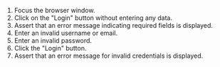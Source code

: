 1. Focus the browser window.
2. Click on the "Login" button without entering any data.
3. Assert that an error message indicating required fields is displayed.
4. Enter an invalid username or email.
5. Enter an invalid password.
6. Click the "Login" button.
7. Assert that an error message for invalid credentials is displayed.